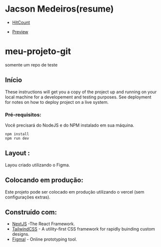# Jacson Medeiros(resume)
* [HitCount](https://hits.dwyl.com/)

* [Preview](https://github.com/jacsonsm/)
# meu-projeto-git
 somente um repo de teste

## Início

These instructions will get you a copy of the project up and running on your local machine for a developement and testing purposes. See deployment for notes on how to deploy project on a live system.

### Pré-requisitos:

Você precisará do NodeJS e do NPM instalado em sua máquina.

```
npm install
npm run dev
```

## Layout :

Layou criado utilizando o Figma. 

## Colocando em produção:

Este projeto pode ser colocado em produção utilizando o vercel (sem configurações extras).

## Construído com:

* [NextJS](https://nextjs.org/) -The React Framework.
* [TailwindCSS](https://tailwindcss.com/) - A utility-first CSS framework for rapidly buinding custom designs.
* [Figmal](https://figma.com/) - Online prototyping tool.